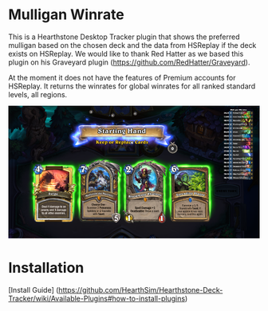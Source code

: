 # Mulligan Winrate

This is a Hearthstone Desktop Tracker plugin that shows the preferred mulligan based on the chosen deck and the data from HSReplay if the deck exists on HSReplay.
We would like to thank Red Hatter as we based this plugin on his Graveyard plugin (https://github.com/RedHatter/Graveyard).

At the moment it does not have the features of Premium accounts for HSReplay. It returns the winrates for global winrates for all ranked standard levels, all regions.

![MulliganWinrate screenshot](/images/MulliganWinrate.png?raw=true "MulliganWinrate screenshot")

# Installation

[Install Guide] (https://github.com/HearthSim/Hearthstone-Deck-Tracker/wiki/Available-Plugins#how-to-install-plugins)